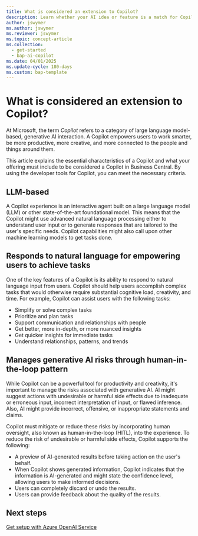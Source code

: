 ```yaml
---
title: What is considered an extension to Copilot?
description: Learn whether your AI idea or feature is a match for Copilot in Business Central
author: jswymer
ms.author: jswymer 
ms.reviewer: jswymer
ms.topic: concept-article
ms.collection:
  - get-started
  - bap-ai-copilot
ms.date: 04/01/2025
ms.update-cycle: 180-days
ms.custom: bap-template 
---
```


# What is considered an extension to Copilot?

At Microsoft, the term *Copilot* refers to a category of large language model-based, generative AI interaction. A Copilot empowers users to work smarter, be more productive, more creative, and more connected to the people and things around them.

This article explains the essential characteristics of a Copilot and what your offering must include to be considered a Copilot in Business Central. By using the developer tools for Copilot, you can meet the necessary criteria.

## LLM-based

A Copilot experience is an interactive agent built on a large language model (LLM) or other state-of-the-art foundational model. This means that the Copilot might use advanced natural language processing either to understand user input or to generate responses that are tailored to the user's specific needs. Copilot capabilities might also call upon other machine learning models to get tasks done.

## Responds to natural language for empowering users to achieve tasks

One of the key features of a Copilot is its ability to respond to natural language input from users. Copilot should help users accomplish complex tasks that would otherwise require substantial cognitive load, creativity, and time. For example, Copilot can assist users with the following tasks:

- Simplify or solve complex tasks
- Prioritize and plan tasks
- Support communication and relationships with people
- Get better, more in-depth, or more nuanced insights
- Get quicker insights for immediate tasks
- Understand relationships, patterns, and trends

## Manages generative AI risks through human-in-the-loop pattern

While Copilot can be a powerful tool for productivity and creativity, it's important to manage the risks associated with generative AI. AI might suggest actions with undesirable or harmful side effects due to inadequate or erroneous input, incorrect interpretation of input, or flawed inference. Also, AI might provide incorrect, offensive, or inappropriate statements and claims.

Copilot must mitigate or reduce these risks by incorporating human oversight, also known as human-in-the-loop (HITL), into the experience. To reduce the risk of undesirable or harmful side effects, Copilot supports the following:

- A preview of AI-generated results before taking action on the user's behalf.
- When Copilot shows generated information, Copilot indicates that the information is AI-generated and might state the confidence level, allowing users to make informed decisions. 
- Users can completely discard or undo the results.
- Users can provide feedback about the quality of the results.

## Next steps

[Get setup with Azure OpenAI Service](ai-dev-tools-get-started.md)
